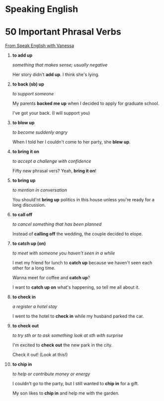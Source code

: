 # Speaking English

# 50 Important Phrasal Verbs

[From Speak English with Vanessa](https://www.youtube.com/watch?v=nIlnxm8m2ec)

1. **to add up**

    *something that makes sense; usually negative*

    Her story didn't **add up**. I think she's lying. 

2. **to back (sb) up**

    *to support someone*

    My parents **backed me up** when I decided to apply for graduate school.

    I've got your back. (I will support you) 


3. **to blow up**

    *to become suddenly angry*

    When I told her I couldn't come to her party, she **blew up**.

4. **to bring it on**

    *to accept a challenge with confidence*

    Fifty new phrasal vers? Yeah, **bring it on**!

5. **to bring up**

    *to mention in conversation*

    You should'nt **bring up** politics in this house unless you're ready for a long discussion.

6. **to call off**

    *to cancel something that has been planned*

    Instead of **calling off** the wedding, the couple decided to elope.

7. **to catch up (on)**

    *to meet with someone you haven't seen in a while*

    I met my friend for lunch to **catch up** because we haven't seen each other for a long time.

    Wanna meet for coffee and **catch up**?

    I want to **catch up on** what's happening, so tell me all about it.

8. **to check in**

    *a register a hotel stay*

    I went to the hotel to **check in** while my husband parked the car.

9. **to check out**

    *to try sth or to ask something look at sth with surprise*

    I'm excited to **check out** the new park in the city.

    Check it out! (Look at this!)

10. **to chip in** 

    *to help or contribute money or energy*

    I couldn't go to the party, but I still wanted to **chip in** for a gift.

    My son likes to **chip in** and help me with the garden.
